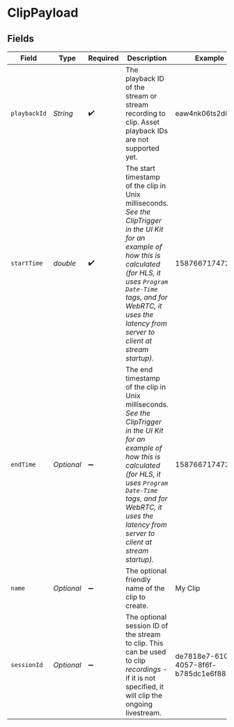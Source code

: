 # ClipPayload


## Fields

| Field                                                                                                                                                                                                                                                        | Type                                                                                                                                                                                                                                                         | Required                                                                                                                                                                                                                                                     | Description                                                                                                                                                                                                                                                  | Example                                                                                                                                                                                                                                                      |
| ------------------------------------------------------------------------------------------------------------------------------------------------------------------------------------------------------------------------------------------------------------ | ------------------------------------------------------------------------------------------------------------------------------------------------------------------------------------------------------------------------------------------------------------ | ------------------------------------------------------------------------------------------------------------------------------------------------------------------------------------------------------------------------------------------------------------ | ------------------------------------------------------------------------------------------------------------------------------------------------------------------------------------------------------------------------------------------------------------ | ------------------------------------------------------------------------------------------------------------------------------------------------------------------------------------------------------------------------------------------------------------ |
| `playbackId`                                                                                                                                                                                                                                                 | *String*                                                                                                                                                                                                                                                     | :heavy_check_mark:                                                                                                                                                                                                                                           | The playback ID of the stream or stream recording to clip. Asset playback IDs are not supported yet.                                                                                                                                                         | eaw4nk06ts2d0mzb                                                                                                                                                                                                                                             |
| `startTime`                                                                                                                                                                                                                                                  | *double*                                                                                                                                                                                                                                                     | :heavy_check_mark:                                                                                                                                                                                                                                           | The start timestamp of the clip in Unix milliseconds. _See the ClipTrigger in the UI Kit for an example of how this is calculated (for HLS, it uses `Program Date-Time` tags, and for WebRTC, it uses the latency from server to client at stream startup)._ | 1587667174725                                                                                                                                                                                                                                                |
| `endTime`                                                                                                                                                                                                                                                    | *Optional<Double>*                                                                                                                                                                                                                                           | :heavy_minus_sign:                                                                                                                                                                                                                                           | The end timestamp of the clip in Unix milliseconds. _See the ClipTrigger in the UI Kit for an example of how this is calculated (for HLS, it uses `Program Date-Time` tags, and for WebRTC, it uses the latency from server to client at stream startup)._   | 1587667174725                                                                                                                                                                                                                                                |
| `name`                                                                                                                                                                                                                                                       | *Optional<String>*                                                                                                                                                                                                                                           | :heavy_minus_sign:                                                                                                                                                                                                                                           | The optional friendly name of the clip to create.                                                                                                                                                                                                            | My Clip                                                                                                                                                                                                                                                      |
| `sessionId`                                                                                                                                                                                                                                                  | *Optional<String>*                                                                                                                                                                                                                                           | :heavy_minus_sign:                                                                                                                                                                                                                                           | The optional session ID of the stream to clip. This can be used to clip _recordings_ - if it is not specified, it will clip the ongoing livestream.                                                                                                          | de7818e7-610a-4057-8f6f-b785dc1e6f88                                                                                                                                                                                                                         |